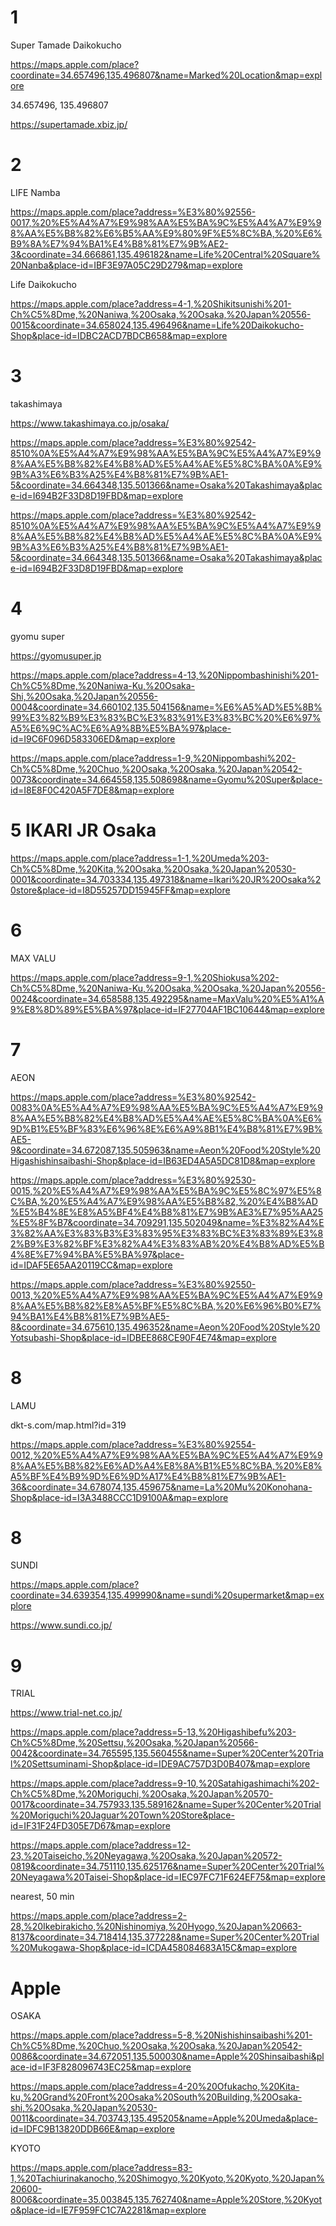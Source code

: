 
# 1

Super Tamade Daikokucho 

https://maps.apple.com/place?coordinate=34.657496,135.496807&name=Marked%20Location&map=explore

34.657496, 135.496807

https://supertamade.xbiz.jp/

# 2

LIFE Namba 

https://maps.apple.com/place?address=%E3%80%92556-0017,%20%E5%A4%A7%E9%98%AA%E5%BA%9C%E5%A4%A7%E9%98%AA%E5%B8%82%E6%B5%AA%E9%80%9F%E5%8C%BA,%20%E6%B9%8A%E7%94%BA1%E4%B8%81%E7%9B%AE2-3&coordinate=34.666861,135.496182&name=Life%20Central%20Square%20Nanba&place-id=IBF3E97A05C29D279&map=explore

Life Daikokucho

https://maps.apple.com/place?address=4-1,%20Shikitsunishi%201-Ch%C5%8Dme,%20Naniwa,%20Osaka,%20Osaka,%20Japan%20556-0015&coordinate=34.658024,135.496496&name=Life%20Daikokucho-Shop&place-id=IDBC2ACD7BDCB658&map=explore

# 3
takashimaya

https://www.takashimaya.co.jp/osaka/

https://maps.apple.com/place?address=%E3%80%92542-8510%0A%E5%A4%A7%E9%98%AA%E5%BA%9C%E5%A4%A7%E9%98%AA%E5%B8%82%E4%B8%AD%E5%A4%AE%E5%8C%BA%0A%E9%9B%A3%E6%B3%A25%E4%B8%81%E7%9B%AE1-5&coordinate=34.664348,135.501366&name=Osaka%20Takashimaya&place-id=I694B2F33D8D19FBD&map=explore

https://maps.apple.com/place?address=%E3%80%92542-8510%0A%E5%A4%A7%E9%98%AA%E5%BA%9C%E5%A4%A7%E9%98%AA%E5%B8%82%E4%B8%AD%E5%A4%AE%E5%8C%BA%0A%E9%9B%A3%E6%B3%A25%E4%B8%81%E7%9B%AE1-5&coordinate=34.664348,135.501366&name=Osaka%20Takashimaya&place-id=I694B2F33D8D19FBD&map=explore

# 4

gyomu super

https://gyomusuper.jp

https://maps.apple.com/place?address=4-13,%20Nippombashinishi%201-Ch%C5%8Dme,%20Naniwa-Ku,%20Osaka-Shi,%20Osaka,%20Japan%20556-0004&coordinate=34.660102,135.504156&name=%E6%A5%AD%E5%8B%99%E3%82%B9%E3%83%BC%E3%83%91%E3%83%BC%20%E6%97%A5%E6%9C%AC%E6%A9%8B%E5%BA%97&place-id=I9C6F096D583306ED&map=explore

https://maps.apple.com/place?address=1-9,%20Nippombashi%202-Ch%C5%8Dme,%20Chuo,%20Osaka,%20Osaka,%20Japan%20542-0073&coordinate=34.664558,135.508698&name=Gyomu%20Super&place-id=I8E8F0C420A5F7DE8&map=explore

# 5 IKARI JR Osaka

https://maps.apple.com/place?address=1-1,%20Umeda%203-Ch%C5%8Dme,%20Kita,%20Osaka,%20Osaka,%20Japan%20530-0001&coordinate=34.703334,135.497318&name=Ikari%20JR%20Osaka%20store&place-id=I8D55257DD15945FF&map=explore

# 6

MAX VALU

https://maps.apple.com/place?address=9-1,%20Shiokusa%202-Ch%C5%8Dme,%20Naniwa-Ku,%20Osaka,%20Osaka,%20Japan%20556-0024&coordinate=34.658588,135.492295&name=MaxValu%20%E5%A1%A9%E8%8D%89%E5%BA%97&place-id=IF27704AF1BC10644&map=explore

# 7

AEON

https://maps.apple.com/place?address=%E3%80%92542-0083%0A%E5%A4%A7%E9%98%AA%E5%BA%9C%E5%A4%A7%E9%98%AA%E5%B8%82%E4%B8%AD%E5%A4%AE%E5%8C%BA%0A%E6%9D%B1%E5%BF%83%E6%96%8E%E6%A9%8B1%E4%B8%81%E7%9B%AE5-9&coordinate=34.672087,135.505963&name=Aeon%20Food%20Style%20Higashishinsaibashi-Shop&place-id=IB63ED4A5A5DC81D8&map=explore

https://maps.apple.com/place?address=%E3%80%92530-0015,%20%E5%A4%A7%E9%98%AA%E5%BA%9C%E5%8C%97%E5%8C%BA,%20%E5%A4%A7%E9%98%AA%E5%B8%82,%20%E4%B8%AD%E5%B4%8E%E8%A5%BF4%E4%B8%81%E7%9B%AE3%E7%95%AA25%E5%8F%B7&coordinate=34.709291,135.502049&name=%E3%82%A4%E3%82%AA%E3%83%B3%E3%83%95%E3%83%BC%E3%83%89%E3%82%B9%E3%82%BF%E3%82%A4%E3%83%AB%20%E4%B8%AD%E5%B4%8E%E7%94%BA%E5%BA%97&place-id=IDAF5E65AA20119CC&map=explore

https://maps.apple.com/place?address=%E3%80%92550-0013,%20%E5%A4%A7%E9%98%AA%E5%BA%9C%E5%A4%A7%E9%98%AA%E5%B8%82%E8%A5%BF%E5%8C%BA,%20%E6%96%B0%E7%94%BA1%E4%B8%81%E7%9B%AE5-8&coordinate=34.675610,135.496352&name=Aeon%20Food%20Style%20Yotsubashi-Shop&place-id=IDBEE868CE90F4E74&map=explore

# 8

LAMU

dkt-s.com/map.html?id=319

https://maps.apple.com/place?address=%E3%80%92554-0012,%20%E5%A4%A7%E9%98%AA%E5%BA%9C%E5%A4%A7%E9%98%AA%E5%B8%82%E6%AD%A4%E8%8A%B1%E5%8C%BA,%20%E8%A5%BF%E4%B9%9D%E6%9D%A17%E4%B8%81%E7%9B%AE1-36&coordinate=34.678074,135.459675&name=La%20Mu%20Konohana-Shop&place-id=I3A3488CCC1D9100A&map=explore


# 8

SUNDI

https://maps.apple.com/place?coordinate=34.639354,135.499990&name=sundi%20supermarket&map=explore

https://www.sundi.co.jp/

# 9

TRIAL

https://www.trial-net.co.jp/

https://maps.apple.com/place?address=5-13,%20Higashibefu%203-Ch%C5%8Dme,%20Settsu,%20Osaka,%20Japan%20566-0042&coordinate=34.765595,135.560455&name=Super%20Center%20Trial%20Settsuminami-Shop&place-id=IDE9AC757D3D0B407&map=explore

https://maps.apple.com/place?address=9-10,%20Satahigashimachi%202-Ch%C5%8Dme,%20Moriguchi,%20Osaka,%20Japan%20570-0017&coordinate=34.757933,135.589162&name=Super%20Center%20Trial%20Moriguchi%20Jaguar%20Town%20Store&place-id=IF31F24FD305E7D67&map=explore

https://maps.apple.com/place?address=12-23,%20Taiseicho,%20Neyagawa,%20Osaka,%20Japan%20572-0819&coordinate=34.751110,135.625176&name=Super%20Center%20Trial%20Neyagawa%20Taisei-Shop&place-id=IEC97FC71F624EF75&map=explore

nearest, 50 min

https://maps.apple.com/place?address=2-28,%20Ikebirakicho,%20Nishinomiya,%20Hyogo,%20Japan%20663-8137&coordinate=34.718414,135.377228&name=Super%20Center%20Trial%20Mukogawa-Shop&place-id=ICDA458084683A15C&map=explore


# Apple

OSAKA

https://maps.apple.com/place?address=5-8,%20Nishishinsaibashi%201-Ch%C5%8Dme,%20Chuo,%20Osaka,%20Osaka,%20Japan%20542-0086&coordinate=34.672051,135.500030&name=Apple%20Shinsaibashi&place-id=IF3F828096743EC25&map=explore

https://maps.apple.com/place?address=4-20%20Ofukacho,%20Kita-ku,%20Grand%20Front%20Osaka%20South%20Building,%20Osaka-shi,%20Osaka,%20Japan%20530-0011&coordinate=34.703743,135.495205&name=Apple%20Umeda&place-id=IDFC9B13820DDB66E&map=explore

KYOTO

https://maps.apple.com/place?address=83-1,%20Tachiurinakanocho,%20Shimogyo,%20Kyoto,%20Kyoto,%20Japan%20600-8006&coordinate=35.003845,135.762740&name=Apple%20Store,%20Kyoto&place-id=IE7F959FC1C7A2281&map=explore

